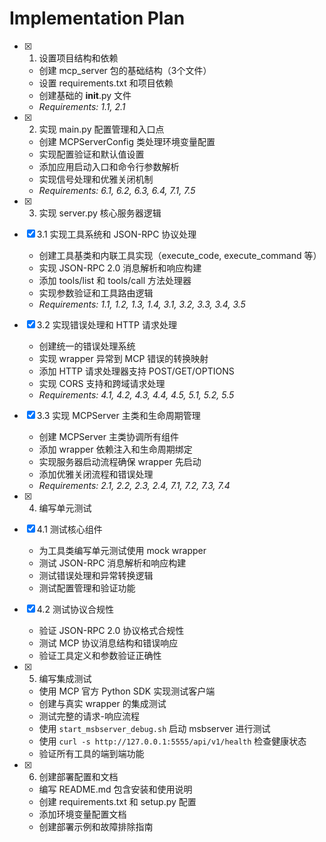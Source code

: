 # Implementation Plan

- [x] 1. 设置项目结构和依赖
  - 创建 mcp_server 包的基础结构（3个文件）
  - 设置 requirements.txt 和项目依赖
  - 创建基础的 __init__.py 文件
  - _Requirements: 1.1, 2.1_

- [x] 2. 实现 main.py 配置管理和入口点
  - 创建 MCPServerConfig 类处理环境变量配置
  - 实现配置验证和默认值设置
  - 添加应用启动入口和命令行参数解析
  - 实现信号处理和优雅关闭机制
  - _Requirements: 6.1, 6.2, 6.3, 6.4, 7.1, 7.5_

- [x] 3. 实现 server.py 核心服务器逻辑
- [x] 3.1 实现工具系统和 JSON-RPC 协议处理
  - 创建工具基类和内联工具实现（execute_code, execute_command 等）
  - 实现 JSON-RPC 2.0 消息解析和响应构建
  - 添加 tools/list 和 tools/call 方法处理器
  - 实现参数验证和工具路由逻辑
  - _Requirements: 1.1, 1.2, 1.3, 1.4, 3.1, 3.2, 3.3, 3.4, 3.5_

- [x] 3.2 实现错误处理和 HTTP 请求处理
  - 创建统一的错误处理系统
  - 实现 wrapper 异常到 MCP 错误的转换映射
  - 添加 HTTP 请求处理器支持 POST/GET/OPTIONS
  - 实现 CORS 支持和跨域请求处理
  - _Requirements: 4.1, 4.2, 4.3, 4.4, 4.5, 5.1, 5.2, 5.5_

- [x] 3.3 实现 MCPServer 主类和生命周期管理
  - 创建 MCPServer 主类协调所有组件
  - 添加 wrapper 依赖注入和生命周期绑定
  - 实现服务器启动流程确保 wrapper 先启动
  - 添加优雅关闭流程和错误处理
  - _Requirements: 2.1, 2.2, 2.3, 2.4, 7.1, 7.2, 7.3, 7.4_

- [x] 4. 编写单元测试
- [x] 4.1 测试核心组件
  - 为工具类编写单元测试使用 mock wrapper
  - 测试 JSON-RPC 消息解析和响应构建
  - 测试错误处理和异常转换逻辑
  - 测试配置管理和验证功能

- [x] 4.2 测试协议合规性
  - 验证 JSON-RPC 2.0 协议格式合规性
  - 测试 MCP 协议消息结构和错误响应
  - 验证工具定义和参数验证正确性

- [x] 5. 编写集成测试
  - 使用 MCP 官方 Python SDK 实现测试客户端
  - 创建与真实 wrapper 的集成测试
  - 测试完整的请求-响应流程
  - 使用 `start_msbserver_debug.sh` 启动 msbserver 进行测试
  - 使用 `curl -s http://127.0.0.1:5555/api/v1/health` 检查健康状态
  - 验证所有工具的端到端功能

- [x] 6. 创建部署配置和文档
  - 编写 README.md 包含安装和使用说明
  - 创建 requirements.txt 和 setup.py 配置
  - 添加环境变量配置文档
  - 创建部署示例和故障排除指南